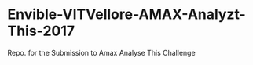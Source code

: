 # Envible-VITVellore-AMAX-Analyzt-This-2017
Repo. for the Submission to Amax Analyse This Challenge 
